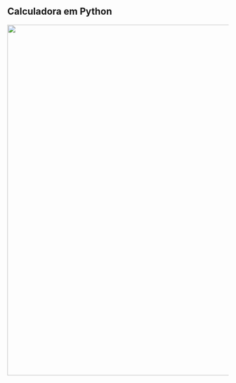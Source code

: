 ## Calculadora em Python

<center><img src="https://user-images.githubusercontent.com/61481422/103932186-38385d80-5100-11eb-97a0-847a9cb5569b.jpg" alt="" width="800"></center>